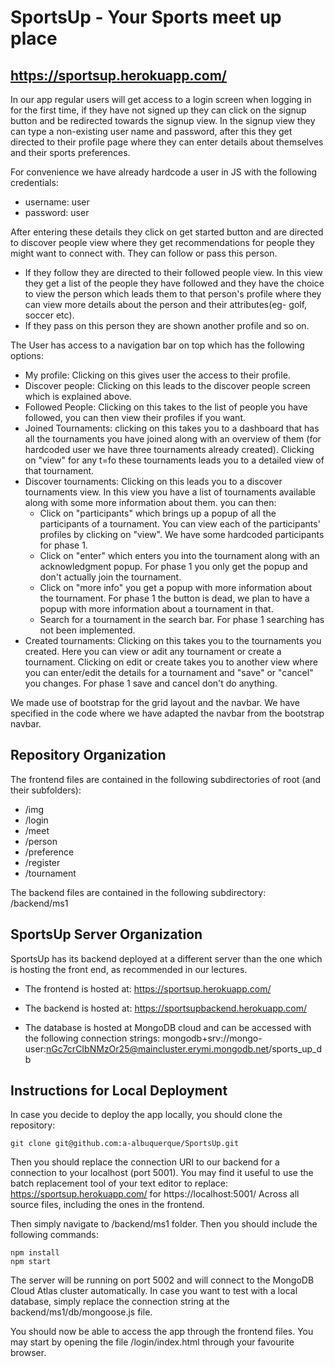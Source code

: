 # SportsUp - Your Sports meet up place

## https://sportsup.herokuapp.com/

In our app regular users will get access to a login screen when logging in for the first time, if they have not signed up they can click on the signup button and be redirected towards the signup view. In the signup view they can type a non-existing user name and password, after this they get directed to their profile page where they can enter details about themselves and their sports preferences.

For convenience we have already hardcode a user in JS with the following credentials:

- username: user
- password: user

After entering these details they click on get started button and are directed to discover people view where they get recommendations for people they might want to connect with. They can follow or pass this person.

- If they follow they are directed to their followed people view. In this view they get a list of the people they have followed and they have the choice to view the person which leads them to that person's profile where they can view more details about the person and their attributes(eg- golf, soccer etc).
- If they pass on this person they are shown another profile and so on.

The User has access to a navigation bar on top which has the following options:

- My profile: Clicking on this gives user the access to their profile.
- Discover people: Clicking on this leads to the discover people screen which is explained above.
- Followed People: Clicking on this takes to the list of people you have followed, you can then view their profiles if you want.
- Joined Tournaments: clicking on this takes you to a dashboard that has all the tournaments you have joined along with an overview of them (for hardcoded user we have three tournaments already created). Clicking on "view" for any t=fo these tournaments leads you to a detailed view of that tournament.
- Discover tournaments: Clicking on this leads you to a discover tournaments view. In this view you have a list of tournaments available along with some more information about them. you can then:
  - Click on "participants" which brings up a popup of all the participants of a tournament. You can view each of the participants' profiles by clicking on "view". We have some hardcoded participants for phase 1.
  - Click on "enter" which enters you into the tournament along with an acknowledgment popup. For phase 1 you only get the popup and don't actually join the tournament.
  - Click on "more info" you get a popup with more information about the tournament. For phase 1 the button is dead, we plan to have a popup with more information about a tournament in that.
  - Search for a tournament in the search bar. For phase 1 searching has not been implemented.
- Created tournaments: Clicking on this takes you to the tournaments you created. Here you can view or adit any tournament or create a tournament. Clicking on edit or create takes you to another view where you can enter/edit the details for a tournament and "save" or "cancel" you changes. For phase 1 save and cancel don't do anything.

We made use of bootstrap for the grid layout and the navbar. We have specified in the code where we have adapted the navbar from the bootstrap navbar.

## Repository Organization
The frontend files are contained in the following subdirectories of root (and their subfolders):
- /img
- /login
- /meet
- /person
- /preference
- /register
- /tournament

The backend files are contained in the following subdirectory:
/backend/ms1

## SportsUp Server Organization

SportsUp has its backend deployed at a different server than the one which is hosting the front end, as recommended in our lectures. 

- The frontend is hosted at: https://sportsup.herokuapp.com/ 

- The backend is hosted at: https://sportsupbackend.herokuapp.com/

- The database is hosted at MongoDB cloud and can be accessed with the following connection strings: mongodb+srv://mongo-user:nGc7crCIbNMzOr25@maincluster.erymi.mongodb.net/sports_up_db

## Instructions for Local Deployment

In case you decide to deploy the app locally, you should clone the repository:
````
git clone git@github.com:a-albuquerque/SportsUp.git
````

Then you should replace the connection URI to our backend for a connection to your localhost (port 5001). You may find it useful to use the batch replacement tool of your text editor to replace:
https://sportsup.herokuapp.com/  for  https://localhost:5001/
Across all source files, including the ones in the frontend.

Then simply navigate to /backend/ms1 folder. Then you should include the following commands:
```
npm install
npm start
```
The server will be running on port 5002 and will connect to the MongoDB Cloud Atlas cluster automatically. In case you want to test with a local database, simply replace the connection string at the backend/ms1/db/mongoose.js file.

You should now be able to access the app through the frontend files. You may start by opening the file /login/index.html through your favourite browser.
